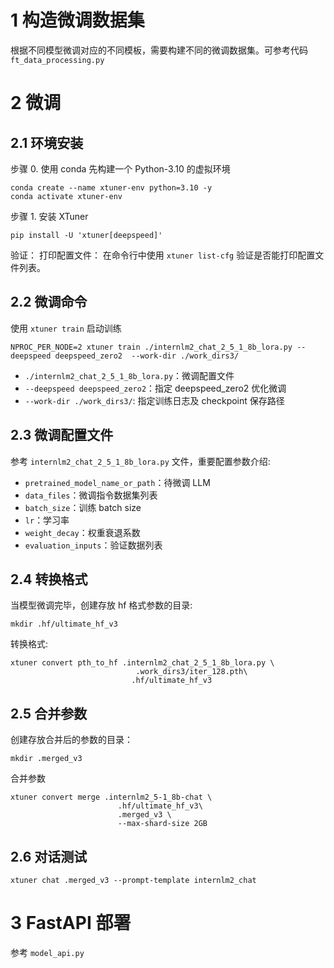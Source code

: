 # 1 构造微调数据集
根据不同模型微调对应的不同模板，需要构建不同的微调数据集。可参考代码 `ft_data_processing.py`


# 2 微调
## 2.1 环境安装
步骤 0. 使用 conda 先构建一个 Python-3.10 的虚拟环境

```
conda create --name xtuner-env python=3.10 -y
conda activate xtuner-env
```

步骤 1. 安装 XTuner

```
pip install -U 'xtuner[deepspeed]'
```

验证：
打印配置文件： 在命令行中使用 `xtuner list-cfg` 验证是否能打印配置文件列表。


## 2.2 微调命令
使用 `xtuner train` 启动训练
```
NPROC_PER_NODE=2 xtuner train ./internlm2_chat_2_5_1_8b_lora.py --deepspeed deepspeed_zero2  --work-dir ./work_dirs3/
```
- `./internlm2_chat_2_5_1_8b_lora.py`：微调配置文件
- `--deepspeed deepspeed_zero2`：指定 deepspeed_zero2 优化微调
- `--work-dir ./work_dirs3/`: 指定训练日志及 checkpoint 保存路径

## 2.3 微调配置文件
参考 `internlm2_chat_2_5_1_8b_lora.py` 文件，重要配置参数介绍:
- `pretrained_model_name_or_path`：待微调 LLM
- `data_files`：微调指令数据集列表
- `batch_size`：训练 batch size
- `lr`：学习率
- `weight_decay`：权重衰退系数
- `evaluation_inputs`：验证数据列表



## 2.4 转换格式
当模型微调完毕，创建存放 hf 格式参数的目录:
```
mkdir .hf/ultimate_hf_v3
```

转换格式:
```
xtuner convert pth_to_hf .internlm2_chat_2_5_1_8b_lora.py \
                            .work_dirs3/iter_128.pth\
                           .hf/ultimate_hf_v3
```


## 2.5 合并参数
创建存放合并后的参数的目录：
```
mkdir .merged_v3
```

合并参数
```
xtuner convert merge .internlm2_5-1_8b-chat \
                        .hf/ultimate_hf_v3\
                        .merged_v3 \
                        --max-shard-size 2GB
```

## 2.6 对话测试
```
xtuner chat .merged_v3 --prompt-template internlm2_chat
```


# 3 FastAPI 部署
参考 `model_api.py`


